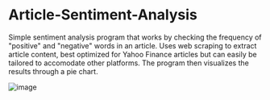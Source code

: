 # Article-Sentiment-Analysis

Simple sentiment analysis program that works by checking the frequency of "positive" and "negative" words in an article. Uses web scraping to extract article content, best optimized for Yahoo Finance articles but can easily be tailored to accomodate other platforms. The program then visualizes the results through a pie chart.

![image](https://user-images.githubusercontent.com/85632768/161583236-f5937447-74b6-4e8e-8b80-6be0b201be3d.png)
